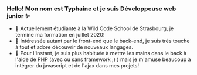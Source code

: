 ### Hello! Mon nom est Typhaine et je suis Développeuse web junior ✨

- 🔭 Actuellement étudiante à la Wild Code School de Strasbourg, je termine ma formation en juillet 2020!
- 🌱 Intéressée autant par le front-end que le back-end, je suis très touche à tout et adore découvrir de nouveaux langages.
- 💬 Pour l'instant, je suis plus habituée à mettre les mains dans le back à l'aide de PHP (avec ou sans framework ;) ) mais je m'amuse beaucoup à intégrer du javascript et de l'ajax dans mes projets!
